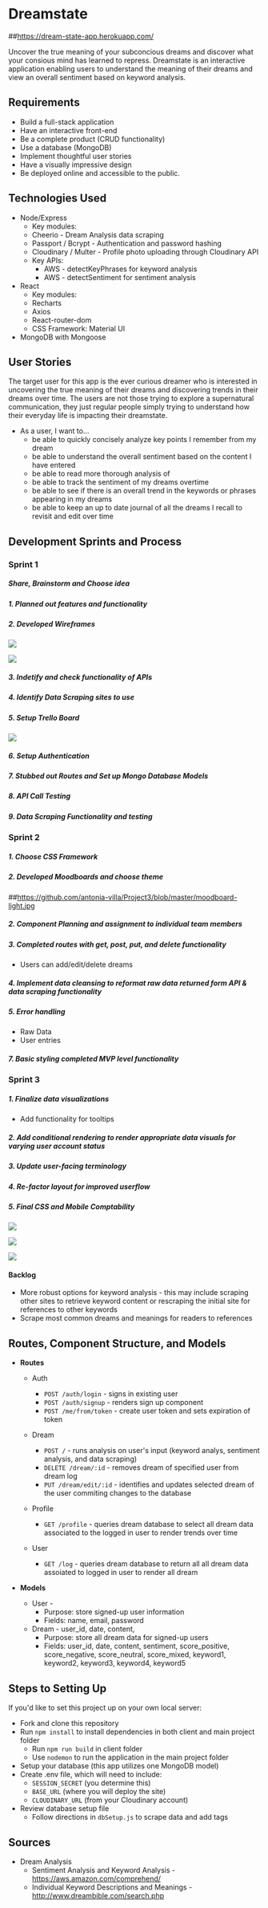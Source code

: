 # Dreamstate
##https://dream-state-app.herokuapp.com/

Uncover the true meaning of your subconcious dreams and discover what your  consious mind has learned to repress. Dreamstate is an interactive application enabling users to understand the meaning of their dreams and view an overall sentiment based on keyword analysis. 

## Requirements
* Build a full-stack application
* Have an interactive front-end
* Be a complete product (CRUD functionality)
* Use a database (MongoDB)
* Implement thoughtful user stories
* Have a visually impressive design 
* Be deployed online and accessible to the public.

## Technologies Used
* Node/Express
 	* Key modules:
     * Cheerio - Dream Analysis data scraping
     * Passport / Bcrypt - Authentication and password hashing
     * Cloudinary / Multer - Profile photo uploading through Cloudinary API
   * Key APIs:
   	 * AWS - detectKeyPhrases for keyword analysis
   	 * AWS - detectSentiment for sentiment analysis
* React
	* Key modules:
	 * Recharts
	 * Axios
	 * React-router-dom
	* CSS Framework: Material UI
* MongoDB with Mongoose


## User Stories
The target user for this app is the ever curious dreamer who is interested in uncovering the true meaning of their dreams and discovering trends in their dreams over time. The users are not those trying to explore a supernatural communication, they  just regular people simply trying to understand how their everyday life is impacting their dreamstate.
* As a user, I want to...
  * be able to quickly concisely analyze key points I remember from my dream
  * be able to understand the overall sentiment based on the content I have entered
  * be able to read more thorough analysis of 
  * be able to track the sentiment of my dreams overtime
  * be able to see if there is an overall trend in the keywords or phrases appearing in my dreams
  * be able to keep an up to date journal of all the dreams I recall to revisit and edit over time


## Development Sprints and Process

### Sprint 1
##### Share, Brainstorm and Choose idea
##### 1. Planned out features and functionality
##### 2. Developed Wireframes
![](/public/img/wireframes_v1.jpg)

![](/public/img/wireframes_profile_v1.jpg)

##### 3. Indetify and check functionality of APIs
##### 4. Identify Data Scraping sites to use

##### 5. Setup Trello Board
![](/public/img/TrelloBoard.png)

##### 6. Setup Authentication
##### 7. Stubbed out Routes and Set up Mongo Database Models
##### 8. API Call Testing
##### 9. Data Scraping Functionality and testing 


### Sprint 2

##### 1. Choose CSS Framework

##### 2. Developed Moodboards and choose theme
##https://github.com/antonia-villa/Project3/blob/master/moodboard-light.jpg

##### 2. Component Planning and assignment to individual team members  
##### 3. Completed routes with get, post, put, and delete functionality
   * Users can add/edit/delete dreams

##### 4. Implement data cleansing to reformat raw data returned form API & data scraping functionality

##### 5. Error handling
* Raw Data
* User entries


##### 7. Basic styling completed MVP level functionality

### Sprint 3
##### 1. Finalize data visualizations
* Add functionality for tooltips

##### 2. Add conditional rendering to render appropriate data visuals for varying user account status 

##### 3. Update user-facing terminology

##### 4. Re-factor layout for improved userflow

##### 5. Final CSS and Mobile Comptability

![](/public/img/live-screenshot-1.png)

![](/public/img/live-screenshot-3.png)

![](/public/img/live-screenshot-2.png)

#### Backlog
  * More robust options for keyword analysis - this may include scraping other sites to retrieve keyword content or rescraping the initial site for references to other keywords
  * Scrape most common dreams and meanings for readers to references

## Routes, Component Structure, and Models
* **Routes**
  * Auth
    * `POST /auth/login` - signs in existing user 
    * `POST /auth/signup` - renders sign up component
    * `POST /me/from/token` - create user token and sets expiration of token
     
  * Dream
    * `POST /` - runs analysis on user's input (keyword analys, sentiment analysis, and data scraping)
    * `DELETE /dream/:id` - removes dream of specified user from dream log
    * `PUT /dream/edit/:id` - identifies and updates selected dream of the user commiting changes to the database

  * Profile
    * `GET /profile` - queries dream database to select all dream data associated to the logged in user to render trends over time

  * User
    * `GET /log` - queries dream database to return all all dream data assoiated to logged in user to render all dream 

* **Models**
  * User - 
  	* Purpose: store signed-up user information
  	* Fields: name, email, password
  * Dream - user_id, date, content, 
    * Purpose: store all dream data for signed-up users
  	* Fields: user_id, date, content, sentiment, score_positive, score_negative, score_neutral, score_mixed, keyword1, keyword2, keyword3, keyword4, keyword5

## Steps to Setting Up
If you'd like to set this project up on your own local server: 
* Fork and clone this repository
* Run `npm install` to install dependencies in both client and main project folder
  * Run `npm run build` in client folder
  * Use `nodemon` to run the application in the main project folder
* Setup your database (this app utilizes one MongoDB  model)
* Create .env file, which will need to include:
  * `SESSION_SECRET` (you determine this)
  * `BASE_URL` (where you will deploy the site)
  * `CLOUDINARY_URL` (from your Cloudinary account)
* Review database setup file
  * Follow directions in `dbSetup.js` to scrape data and add tags

## Sources
* Dream Analysis 
  * Sentiment Analysis and Keyword Analysis - https://aws.amazon.com/comprehend/ 
  * Individual Keyword Descriptions and Meanings - http://www.dreambible.com/search.php